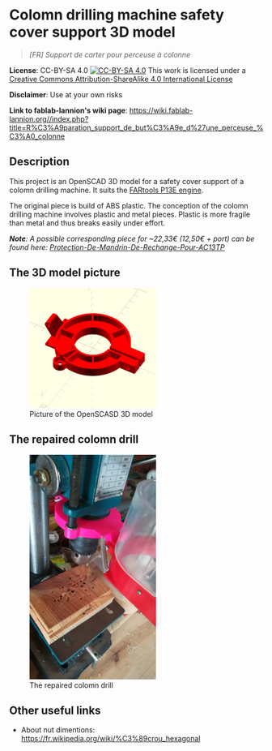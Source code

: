 # Colomn drilling machine safety cover support 3D model
  
> _[FR] Support de carter pour perceuse à colonne_

**License**: CC-BY-SA 4.0 [![CC-BY-SA 4.0](https://i.creativecommons.org/l/by-sa/4.0/88x31.png)](http://creativecommons.org/licenses/by-sa/4.0) This work is licensed under a [Creative Commons Attribution-ShareAlike 4.0 International License](http://creativecommons.org/licenses/by-sa/4.0)

**Disclaimer**: Use at your own risks

**Link to fablab-lannion's wiki page**: https://wiki.fablab-lannion.org//index.php?title=R%C3%A9paration_support_de_but%C3%A9e_d%27une_perceuse_%C3%A0_colonne

## Description

This project is an OpenSCAD 3D model for a safety cover support of a colomn drilling machine. It suits the [FARtools P13E engine](http://www.perceuse-colonne.info/perceuse-a-colonne-fartools-one-p-13e/).

The original piece is build of ABS plastic. The conception of the colomn drilling machine involves plastic and metal pieces. Plastic is more fragile than metal and thus breaks easily under effort.

_**Note**: A possible corresponding piece for ~22,33€ (12,50€ + port) can be found here: [Protection-De-Mandrin-De-Rechange-Pour-AC13TP](http://www.worken.fr/p/120/Perceuse-a-colonne/Protection-De-Mandrin-De-Rechange-Pour-AC13TP?gclid=EAIaIQobChMInuHzpuPQ2AIV9TLTCh1oWQ1CEAYYASABEgKHTPD_BwE)_

## The 3D model picture
<figure>
    <img src="Pictures/safetyCoverSupport.png" width="250">
    <figcaption>Picture of the OpenSCASD 3D model</figcaption>
</figure>

## The repaired colomn drill
<figure>
    <img src="Pictures/IMG_20180415_153504.jpg" width="250">
    <figcaption>The repaired colomn drill</figcaption>
</figure>

## Other useful links

- About nut dimentions: https://fr.wikipedia.org/wiki/%C3%89crou_hexagonal